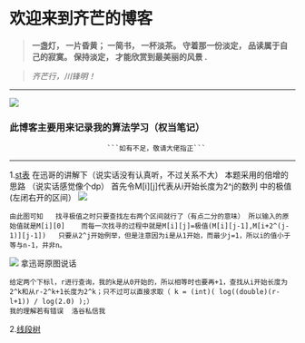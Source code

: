 # 欢迎来到齐芒的博客
>  **一盏灯， 一片昏黄； 一简书， 一杯淡茶。 守着那一份淡定， 品读属于自己的寂寞。 保持淡定， 才能欣赏到最美丽的风景 .**

> *齐芒行，川锋明！*
***
![](https://cdn.luogu.com.cn/upload/image_hosting/zx1q0ua3.png)

###  此博客主要用来记录我的算法学习（权当笔记）
                            ```如有不足，敬请大佬指正```




---
1.[st表](https://paste.ubuntu.com/p/WvGHYX45Fm/)
   在迅哥的讲解下（说实话没有认真听，不过关系不大）
   本题采用的倍增的思路  （说实话感觉像个dp）
首先令M[i][j]代表从i开始长度为2^j的数列  中的极值(左闭右开的区间）
![](https://upload-images.jianshu.io/upload_images/21992567-801b2d62fbba8376.png?imageMogr2/auto-orient/strip%7CimageView2/2/w/1240)
```
由此图可知   找寻极值之时只要查找左右两个区间就行了（有点二分的意味） 所以输入的原始值就是M[i][0]    而每一次找寻的过程中就是M[i][j]=极值(M[i][j-1],M[i+2^(j-1)][j-1])   只要从2^j开始例举，但是注意因为i是从1开始，而最少j=1，所以i的值小于等与n-1，并非n。
```
 ![](https://upload-images.jianshu.io/upload_images/21992567-339df5b3619f1c07.png?imageMogr2/auto-orient/strip%7CimageView2/2/w/1240)
拿迅哥原图说话
```
给定两个下标l，r进行查询，我的k是从0开始的，所以相等时也要再+1，查找从i开始长度为2^k和从r-2^k+1长度为2^k；只不过可以直接求取（ k = (int)( log((double)(r-l+1)) / log(2.0) );）
我的理解若有错误  洛谷私信我
```
2.[线段树]([https://paste.ubuntu.com/p/4df56QhKMg/](https://paste.ubuntu.com/p/4df56QhKMg/)
)
